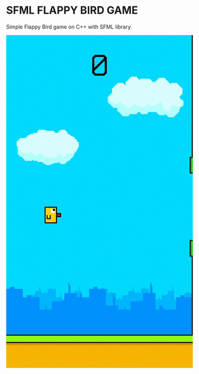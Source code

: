 # SFML FLAPPY BIRD GAME

Simple Flappy Bird game on C++ with SFML library.

![Gif1](Screenshots/Gif1.gif)